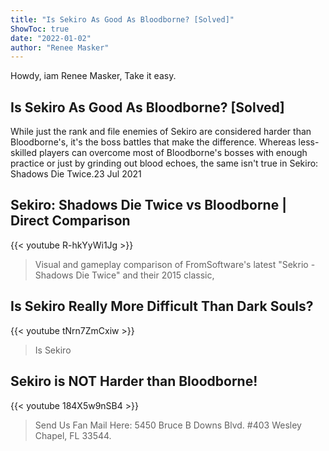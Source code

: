 ```yaml
---
title: "Is Sekiro As Good As Bloodborne? [Solved]"
ShowToc: true 
date: "2022-01-02"
author: "Renee Masker" 
---
```


Howdy, iam Renee Masker, Take it easy.
## Is Sekiro As Good As Bloodborne? [Solved]
 While just the rank and file enemies of Sekiro are considered harder than Bloodborne's, it's the boss battles that make the difference. Whereas less-skilled players can overcome most of Bloodborne's bosses with enough practice or just by grinding out blood echoes, the same isn't true in Sekiro: Shadows Die Twice.23 Jul 2021

## Sekiro: Shadows Die Twice vs Bloodborne | Direct Comparison
{{< youtube R-hkYyWi1Jg >}}
>Visual and gameplay comparison of FromSoftware's latest "Sekrio - Shadows Die Twice" and their 2015 classic, 

## Is Sekiro Really More Difficult Than Dark Souls?
{{< youtube tNrn7ZmCxiw >}}
>Is Sekiro

## Sekiro is NOT Harder than Bloodborne!
{{< youtube 184X5w9nSB4 >}}
>Send Us Fan Mail Here: 5450 Bruce B Downs Blvd. #403 Wesley Chapel, FL 33544.

